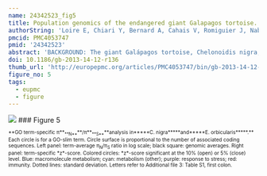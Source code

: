 ```yaml
---
name: 24342523_fig5
title: Population genomics of the endangered giant Galapagos tortoise.
authorString: 'Loire E, Chiari Y, Bernard A, Cahais V, Romiguier J, Nabholz B, Lourenço JM, Galtier N.'
pmcid: PMC4053747
pmid: '24342523'
abstract: 'BACKGROUND: The giant Galápagos tortoise, Chelonoidis nigra, is a large-sized terrestrial chelonian of high patrimonial interest. The species recently colonized a small continental archipelago, the Galápagos Islands, where it has been facing novel environmental conditions and limited resource availability. To explore the genomic consequences of this ecological shift, we analyze the transcriptomic variability of five individuals of C. nigra, and compare it to similar data obtained from several continental species of turtles. RESULTS: Having clarified the timing of divergence in the Chelonoidis genus, we report in C. nigra a very low level of genetic polymorphism, signatures of a weakened efficacy of purifying selection, and an elevated mutation load in coding and regulatory sequences. These results are consistent with the hypothesis of an extremely low long-term effective population size in this insular species. Functional evolutionary analyses reveal a reduced diversity of immunity genes in C. nigra, in line with the hypothesis of attenuated pathogen diversity in islands, and an increased selective pressure on genes involved in response to stress, potentially related to the climatic instability of its environment and its elongated lifespan. Finally, we detect no population structure or homozygosity excess in our five-individual sample. CONCLUSIONS: These results enlighten the molecular evolution of an endangered taxon in a stressful environment and point to island endemic species as a promising model for the study of the deleterious effects on genome evolution of a reduced long-term population size.'
doi: 10.1186/gb-2013-14-12-r136
thumb_url: 'http://europepmc.org/articles/PMC4053747/bin/gb-2013-14-12-r136-5.gif'
figure_no: 5
tags:
  - eupmc
  - figure
---
```

<img src='http://europepmc.org/articles/PMC4053747/bin/gb-2013-14-12-r136-5.jpg' style='max-height: 300px'>
### Figure 5
<p style='font-size: 10px;'>**GO term-specific π**<sub>**N**</sub>**/π**<sub>**S**</sub>**analysis in*****C. nigra*****and*****E. orbicularis*****.** Each circle is for a GO-slim term. Circle surface is proportional to the number of associated coding sequences. Left panel: term-average π<sub>N</sub>/π<sub>S</sub> ratio in log scale; black square: genomic averages. Right panel: term-specific *z*-score. Colored circles: *z*-score significant at the 10% (open) or 5% (close) level. Blue: macromolecule metabolism; cyan: metabolism (other); purple: response to stress; red: immunity. Dotted lines: standard deviation. Letters refer to Additional file <xref ref-type="supplementary-material" rid="S3">3</xref>: Table S1, first colon.</p>